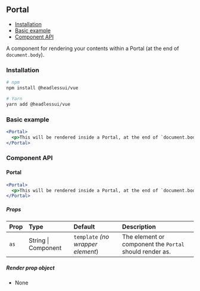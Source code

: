 ## Portal

- [Installation](#installation)
- [Basic example](#basic-example)
- [Component API](#component-api)

A component for rendering your contents within a Portal (at the end of `document.body`).

### Installation

```sh
# npm
npm install @headlessui/vue

# Yarn
yarn add @headlessui/vue
```

### Basic example

```jsx
<Portal>
  <p>This will be rendered inside a Portal, at the end of `document.body`</p>
</Portal>
```

### Component API

#### Portal

```jsx
<Portal>
  <p>This will be rendered inside a Portal, at the end of `document.body`</p>
</Portal>
```

##### Props

| Prop | Type                | Default                           | Description                                             |
| :--- | :------------------ | :-------------------------------- | :------------------------------------------------------ |
| `as` | String \| Component | `template` _(no wrapper element_) | The element or component the `Portal` should render as. |

##### Render prop object

- None
